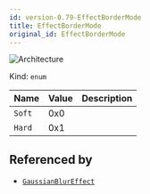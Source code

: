 ```yaml
---
id: version-0.79-EffectBorderMode
title: EffectBorderMode
original_id: EffectBorderMode
---
```


![Architecture](https://img.shields.io/badge/architecture-old_only-yellow)

Kind: `enum`

| Name |  Value | Description |
|--|--|--|
|`Soft` | 0x0  |  |
|`Hard` | 0x1  |  |

## Referenced by
- [`GaussianBlurEffect`](GaussianBlurEffect)
